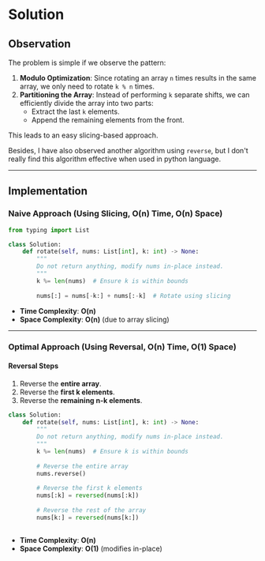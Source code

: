# Solution  

## Observation  

The problem is simple if we observe the pattern:  
1. **Modulo Optimization**: Since rotating an array `n` times results in the same array, we only need to rotate `k % n` times.
2. **Partitioning the Array**: Instead of performing `k` separate shifts, we can efficiently divide the array into two parts:
   - Extract the last `k` elements.
   - Append the remaining elements from the front.

This leads to an easy slicing-based approach.

Besides, I have also observed another algorithm using `reverse`, but I don't really find this algorithm effective when used in python language.

---

## Implementation  

### **Naive Approach (Using Slicing, O(n) Time, O(n) Space)**  
```python
from typing import List

class Solution:
    def rotate(self, nums: List[int], k: int) -> None:
        """
        Do not return anything, modify nums in-place instead.
        """
        k %= len(nums)  # Ensure k is within bounds
        
        nums[:] = nums[-k:] + nums[:-k]  # Rotate using slicing
```
- **Time Complexity**: **O(n)**
- **Space Complexity**: **O(n)** (due to array slicing)

---

### **Optimal Approach (Using Reversal, O(n) Time, O(1) Space)**  

#### **Reversal Steps**
1. Reverse the **entire array**.
2. Reverse the **first k elements**.
3. Reverse the **remaining n-k elements**.

```python
class Solution:
    def rotate(self, nums: List[int], k: int) -> None:
        """
        Do not return anything, modify nums in-place instead.
        """
        k %= len(nums)  # Ensure k is within bounds
        
        # Reverse the entire array
        nums.reverse()
        
        # Reverse the first k elements
        nums[:k] = reversed(nums[:k])
        
        # Reverse the rest of the array
        nums[k:] = reversed(nums[k:])
        
```

- **Time Complexity**: **O(n)**
- **Space Complexity**: **O(1)** (modifies in-place)